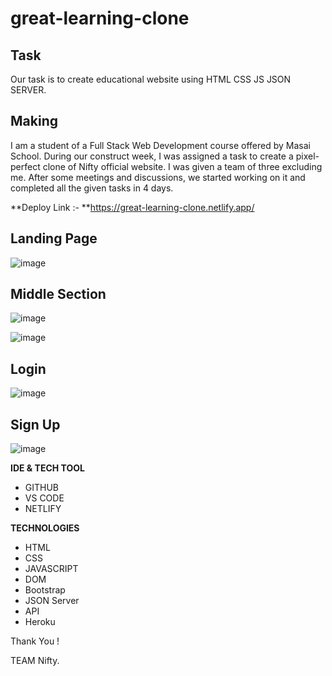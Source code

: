# great-learning-clone
## Task

Our task is to create educational website using HTML CSS JS JSON SERVER.

## Making

I am a student of a Full Stack Web Development course offered by Masai School. During our construct week, I was assigned a task to create a pixel-perfect clone of Nifty official website. I was given a team of three excluding me. After some meetings and discussions, we started working on it and completed all the given tasks in 4 days.

**Deploy Link :- **https://great-learning-clone.netlify.app/ 

## Landing Page

![image](https://user-images.githubusercontent.com/66818449/203419256-07d0ce65-a0ed-492f-b990-15f0e37e1bf9.png)


## Middle Section

![image](https://user-images.githubusercontent.com/66818449/203419459-66e57e23-8353-4f68-ba52-a160936252a2.png)

![image](https://user-images.githubusercontent.com/66818449/203419508-ae31fa40-2160-4ca7-971b-3c510dbe5456.png)

## Login

![image](https://user-images.githubusercontent.com/66818449/203419595-f66c7823-292d-4b54-98ad-b83f49f414e8.png)


## Sign Up

![image](https://user-images.githubusercontent.com/66818449/203419644-8f048233-9ccb-45f1-aa92-813e15ce7fcd.png)



**IDE & TECH TOOL**

- GITHUB
- VS CODE
- NETLIFY

**TECHNOLOGIES**


- HTML
- CSS
- JAVASCRIPT
- DOM
- Bootstrap
- JSON Server 
- API
- Heroku

Thank You !

TEAM Nifty.
